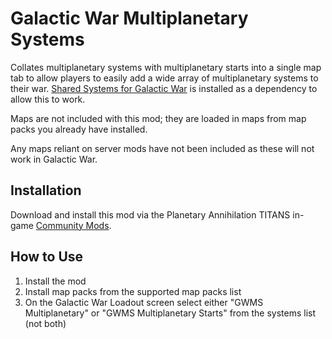 # Galactic War Multiplanetary Systems

Collates multiplanetary systems with multiplanetary starts into a single map tab to allow players to easily add a wide array of multiplanetary systems to their war. [Shared Systems for Galactic War](https://forums.planetaryannihilation.com/threads/rel-shared-systems-for-galactic-war.71533/) is installed as a dependency to allow this to work.

Maps are not included with this mod; they are loaded in maps from map packs you already have installed.

Any maps reliant on server mods have not been included as these will not work in Galactic War.

## Installation

Download and install this mod via the Planetary Annihilation TITANS in-game [Community Mods](https://steamcommunity.com/sharedfiles/filedetails/?id=1417396826).

## How to Use

1. Install the mod
2. Install map packs from the supported map packs list
3. On the Galactic War Loadout screen select either "GWMS Multiplanetary" or "GWMS Multiplanetary Starts" from the systems list (not both)
